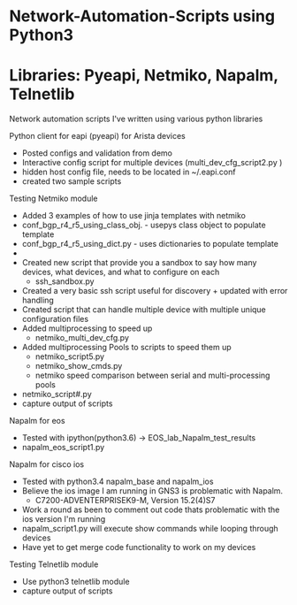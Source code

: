# Network-Automation-Scripts using Python3
# Libraries: Pyeapi, Netmiko, Napalm, Telnetlib
Network automation scripts I've written using various python libraries

Python client for eapi (pyeapi) for Arista devices
 - Posted configs and validation from demo
 - Interactive config script for multiple devices (multi_dev_cfg_script2.py )
 - hidden host config file, needs to be located in ~/.eapi.conf
 - created two sample scripts

Testing Netmiko module
- Added 3 examples of how to use jinja templates with netmiko
 - conf_bgp_r4_r5_using_class_obj. - usepys class object to populate template
 - conf_bgp_r4_r5_using_dict.py - uses dictionaries to populate template
 - 
- Created new script that provide you a sandbox to say how many devices, what devices, and what to configure on each
    - ssh_sandbox.py
- Created a very basic ssh script useful for discovery + updated with error handling
- Created script that can handle multiple device with multiple unique configuration files
- Added multiprocessing to speed up
    - netmiko_multi_dev_cfg.py
- Added multiprocessing Pools to scripts to speed them up
    - netmiko_script5.py
    - netmiko_show_cmds.py
    - netmiko speed comparison between serial and multi-processing pools
- netmiko_script#.py
- capture output of scripts

Napalm for eos
- Tested with ipython(python3.6) -> EOS_lab_Napalm_test_results
- napalm_eos_script1.py

Napalm for cisco ios
- Tested with python3.4 napalm_base and napalm_ios
- Believe the ios image I am running in GNS3 is problematic with Napalm. 
    - C7200-ADVENTERPRISEK9-M, Version 15.2(4)S7
- Work a round as been to comment out code thats problematic with the ios version I'm running
- napalm_script1.py will execute show commands while looping through devices
- Have yet to get merge code functionality to work on my devices

Testing Telnetlib module
- Use python3 telnetlib module
- capture output of scripts



